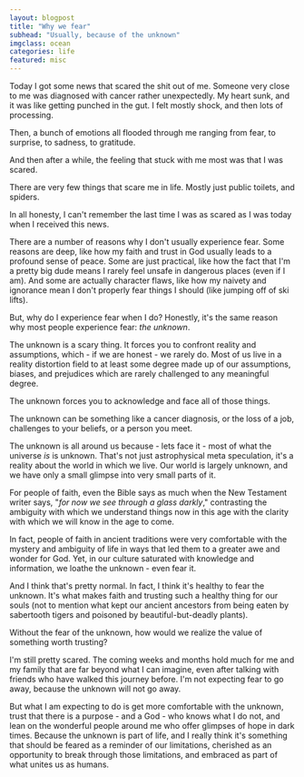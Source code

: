 ```yaml
---
layout: blogpost
title: "Why we fear"
subhead: "Usually, because of the unknown"
imgclass: ocean
categories: life
featured: misc
---
```


Today I got some news that scared the shit out of me. Someone very close to me was diagnosed with cancer rather unexpectedly. My heart sunk, and it was like getting punched in the gut. I felt mostly shock, and then lots of processing.

Then, a bunch of emotions all flooded through me ranging from fear, to surprise, to sadness, to gratitude.

And then after a while, the feeling that stuck with me most was that I was scared.

There are very few things that scare me in life. Mostly just public toilets, and spiders.

In all honesty, I can't remember the last time I was as scared as I was today when I received this news.

There are a number of reasons why I don't usually experience fear. Some reasons are deep, like how my faith and trust in God usually leads to a profound sense of peace. Some are just practical, like how the fact that I'm a pretty big dude means I rarely feel unsafe in dangerous places (even if I am). And some are actually character flaws, like how my naivety and ignorance mean I don't properly fear things I should (like jumping off of ski lifts).

But, why do I experience fear when I do? Honestly, it's the same reason why most people experience fear: *the unknown*.

The unknown is a scary thing. It forces you to confront reality and assumptions, which - if we are honest - we rarely do. Most of us live in a reality distortion field to at least some degree made up of our assumptions, biases, and prejudices which are rarely challenged to any meaningful degree.

The unknown forces you to acknowledge and face all of those things.

The unknown can be something like a cancer diagnosis, or the loss of a job, challenges to your beliefs, or a person you meet.

The unknown is all around us because - lets face it - most of what the universe *is* is unknown. That's not just astrophysical meta speculation, it's a reality about the world in which we live. Our world is largely unknown, and we have only a small glimpse into very small parts of it.

For people of faith, even the Bible says as much when the New Testament writer says, "*for now we see through a glass darkly*," contrasting the ambiguity with which we understand things now in this age with the clarity with which we will know in the age to come.

In fact, people of faith in ancient traditions were very comfortable with the mystery and ambiguity of life in ways that led them to a greater awe and wonder for God. Yet, in our culture saturated with knowledge and information, we loathe the unknown - even fear it.

And I think that's pretty normal. In fact, I think it's healthy to fear the unknown. It's what makes faith and trusting such a healthy thing for our souls (not to mention what kept our ancient ancestors from being eaten by sabertooth tigers and poisoned by beautiful-but-deadly plants).

Without the fear of the unknown, how would we realize the value of something worth trusting?

I'm still pretty scared. The coming weeks and months hold much for me and my family that are far beyond what I can imagine, even after talking with friends who have walked this journey before. I'm not expecting fear to go away, because the unknown will not go away.

But what I am expecting to do is get more comfortable with the unknown, trust that there is a purpose - and a God - who knows what I do not, and lean on the wonderful people around me who offer glimpses of hope in dark times. Because the unknown is part of life, and I really think it's something that should be feared as a reminder of our limitations, cherished as an opportunity to break through those limitations, and embraced as part of what unites us as humans.
